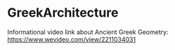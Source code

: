 # GreekArchitecture
Informational video link about Ancient Greek Geometry: https://www.wevideo.com/view/2211034031
